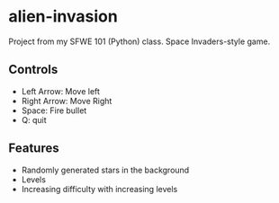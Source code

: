 # alien-invasion
Project from my SFWE 101 (Python) class. Space Invaders-style game.

## Controls
- Left Arrow: Move left
- Right Arrow: Move Right
- Space: Fire bullet
- Q: quit

## Features
- Randomly generated stars in the background
- Levels
- Increasing difficulty with increasing levels

